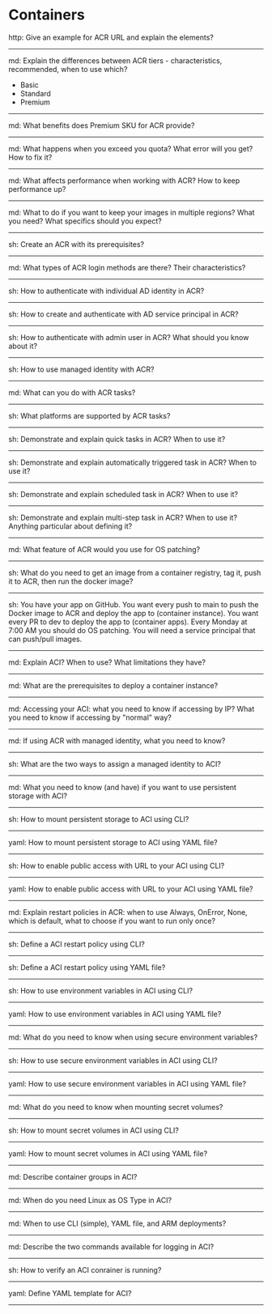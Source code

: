 # Containers

http: Give an example for ACR URL and explain the elements?

<!-- `myregistry.azurecr.io/myrepository/myapp:latest` -->

---

md: Explain the differences between ACR tiers - characteristics, recommended, when to use which?

- Basic
- Standard
- Premium

---

md: What benefits does Premium SKU for ACR provide?

---

md: What happens when you exceed you quota? What error will you get? How to fix it?

<!-- Throttling -->

---

md: What affects performance when working with ACR? How to keep performance up?

---

md: What to do if you want to keep your images in multiple regions? What you need? What specifics should you expect?

<!-- Zone redundancy -->

---

sh: Create an ACR with its prerequisites?

---

md: What types of ACR login methods are there? Their characteristics?

<!-- Interactive, Unnatended-->

---

sh: How to authenticate with individual AD identity in ACR?

---

sh: How to create and authenticate with AD service principal in ACR?

---

sh: How to authenticate with admin user in ACR? What should you know about it?

---

sh: How to use managed identity with ACR?

---

md: What can you do with ACR tasks?

---

sh: What platforms are supported by ACR tasks?

---

sh: Demonstrate and explain quick tasks in ACR? When to use it?

---

sh: Demonstrate and explain automatically triggered task in ACR? When to use it?

---

sh: Demonstrate and explain scheduled task in ACR? When to use it?

---

sh: Demonstrate and explain multi-step task in ACR? When to use it? Anything particular about defining it?

---

md: What feature of ACR would you use for OS patching?

---

sh: What do you need to get an image from a container registry, tag it, push it to ACR, then run the docker image?

<!-- `docker run` or `az acr run` -->

---

sh: You have your app on GitHub. You want every push to main to push the Docker image to ACR and deploy the app to (container instance). You want every PR to dev to deploy the app to (container apps). Every Monday at 7:00 AM you should do OS patching. You will need a service principal that can push/pull images.

---

md: Explain ACI? When to use? What limitations they have?

---

md: What are the prerequisites to deploy a container instance?

<!-- Resource group; specifying user assigned identity (with AcrPull permissions) if using ACR with managed identities -->

---

md: Accessing your ACI: what you need to know if accessing by IP? What you need to know if accessing by "normal" way?

<!-- IP may change, use Application Gateway; Use --dns-name-label <name> with --ip-address public for user friendly URL -->

---

md: If using ACR with managed identity, what you need to know?

<!-- Need AcrPull permisison, identity needs to be assigned to az container -->

---

sh: What are the two ways to assign a managed identity to ACI?

---

md: What you need to know (and have) if you want to use persistent storage with ACI?

<!-- Linux, Root, Azure File Shares only (Blob Storage does not support SMB!); You need storage account with account name and key -->

---

sh: How to mount persistent storage to ACI using CLI?

<!-- --azure-file-volume-XXX -->

---

yaml: How to mount persistent storage to ACI using YAML file?

<!-- { volumes: name, azurefile, [properties.container[x].properties.volumeMounts]: name, mountPath } -->

---

sh: How to enable public access with URL to your ACI using CLI?

<!-- --dns-name-label <name>, --ip-address public -->

---

yaml: How to enable public access with URL to your ACI using YAML file?

<!-- { ipAddress: { type: Public }, dnsNameLabel: name } -->

---

md: Explain restart policies in ACR: when to use Always, OnError, None, which is default, what to choose if you want to run only once?

<!-- Default: Always; Never for YOLO; "Terminated" status when stopped -->

---

sh: Define a ACI restart policy using CLI?

<!-- --restart-policy Always -->

---

sh: Define a ACI restart policy using YAML file?

<!-- properties.restartPolicy: Always -->

---

sh: How to use environment variables in ACI using CLI?

<!-- --environment-variables 'foo'='bar' -->

---

yaml: How to use environment variables in ACI using YAML file?

<!-- properties: { volumes: name, azurefile, [properties.container[x].properties.environmentVariables]: name, value } -->

---

md: What do you need to know when using secure environment variables?

<!-- Values not shown into properties, only names -->

---

sh: How to use secure environment variables in ACI using CLI?

<!-- --secrets-environment-variables 'foo'='bar' -->

---

yaml: How to use secure environment variables in ACI using YAML file?

<!-- properties: { volumes: name, azurefile, [properties.container[x].properties.environmentVariables]: name, secureValue } -->

---

md: What do you need to know when mounting secret volumes?

<!-- Linux only; Name=Value translates to file name and content; In YAML values must be Base64-encoded -->

---

sh: How to mount secret volumes in ACI using CLI?

<!-- -secrets foo=bar --secrets-mount-path /mnt/secrets -->

---

yaml: How to mount secret volumes in ACI using YAML file?

<!-- properties: { volumes: name, secret: { foo: bar }, [properties.container[x].properties.volumeMounts]: name, mountPath };  -->

---

md: Describe container groups in ACI?

<!-- Sharing lifecycle, resources, network (including same external IP); Windows can only have one, Linux: many; VM is allocated resources summing up all resouces declared/required (cpu + cpu, memoryInGB + memoryInGB) -->

---

md: When do you need Linux as OS Type in ACI?

<!-- More than one container, using Azure Files or secret volumes -->

---

md: When to use CLI (simple), YAML file, and ARM deployments?

<!-- CLI: single container or cmd; YAML: deploying only container instances; ARM: deploying additional resources like File Shares -->

---

md: Describe the two commands available for logging in ACI?

<!-- az container attach - realtime; az container logs - one time -->

---

sh: How to verify an ACI conrainer is running?

<!-- az container show --query "{FQDN:ipAddress.fqdn,ProvisioningState:provisioningState}" --out table -->

---

yaml: Define YAML template for ACI?

---
